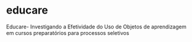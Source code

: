 # educare
Educare- Investigando a Efetividade do Uso de Objetos de aprendizagem em cursos preparatórios para processos seletivos
